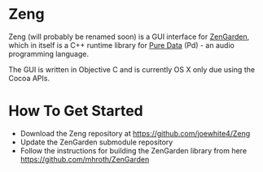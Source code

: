 Zeng
====

Zeng (will probably be renamed soon) is a GUI interface for [ZenGarden](https://github.com/mhroth/ZenGarden), which in
itself is a C++ runtime library for [Pure Data](http://puredata.info/) (Pd) - an audio programming language.

The GUI is written in Objective C and is currently OS X only due using the Cocoa APIs.


How To Get Started
==================

* Download the Zeng repository at https://github.com/joewhite4/Zeng
* Update the ZenGarden submodule repository
* Follow the instructions for building the ZenGarden library from here https://github.com/mhroth/ZenGarden